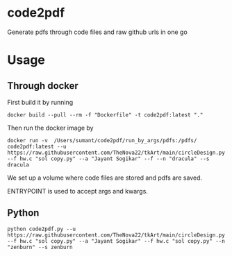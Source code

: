 # code2pdf

Generate pdfs through code files and raw github urls in one go

# Usage
## Through docker
First build it by running
```
docker build --pull --rm -f "Dockerfile" -t code2pdf:latest "." 
```

Then run the docker image by
```
docker run -v  /Users/sumant/code2pdf/run_by_args/pdfs:/pdfs/ code2pdf:latest --u https://raw.githubusercontent.com/TheNova22/tkArt/main/circleDesign.py --f hw.c "sol copy.py" --a "Jayant Sogikar" --f --n "dracula" --s dracula
```

We set up a volume where code files are stored and pdfs are saved.

ENTRYPOINT is used to accept args and kwargs.

## Python

```
python code2pdf.py --u https://raw.githubusercontent.com/TheNova22/tkArt/main/circleDesign.py --f hw.c "sol copy.py" --a "Jayant Sogikar" --f hw.c "sol copy.py" --n "zenburn" --s zenburn
```

